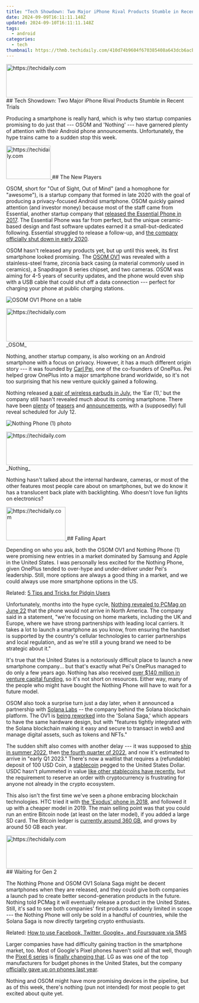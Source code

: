 ```yaml
---
title: "Tech Showdown: Two Major iPhone Rival Products Stumble in Recent Trials"
date: 2024-09-09T16:11:11.148Z
updated: 2024-09-10T16:11:11.148Z
tags:
  - android
categories:
  - tech
thumbnail: https://thmb.techidaily.com/410d74b9604f670385408a643dcb6acbafd048141ccf91d45ea026a8c7847004.jpg
---
```


<!-- affiliate ads begin -->
<a href="https://unicoeye.pxf.io/c/5597632/2134237/18498" target="_top" id="2134237">
  <img src="//a.impactradius-go.com/display-ad/18498-2134237" border="0" alt="https://techidaily.com" width="728" height="90"/>
</a>
<img height="0" width="0" src="https://unicoeye.pxf.io/i/5597632/2134237/18498" style="position:absolute;visibility:hidden;" border="0" />
<!-- affiliate ads end -->
## Tech Showdown: Two Major iPhone Rival Products Stumble in Recent Trials

Producing a smartphone is really hard, which is why two startup companies promising to do just that --- OSOM and 'Nothing' --- have garnered plenty of attention with their Android phone announcements. Unfortunately, the hype trains came to a sudden stop this week.

<!-- affiliate ads begin -->
<a href="https://aligracehair.sjv.io/c/5597632/2135406/19272" target="_top" id="2135406">
  <img src="//a.impactradius-go.com/display-ad/19272-2135406" border="0" alt="https://techidaily.com" width="120" height="90"/>
</a>
<img height="0" width="0" src="https://aligracehair.sjv.io/i/5597632/2135406/19272" style="position:absolute;visibility:hidden;" border="0" />
<!-- affiliate ads end -->
##  The New Players

 OSOM, short for "Out of Sight, Out of Mind" (and a homophone for "awesome"), is a startup company that formed in late 2020 with the goal of producing a privacy-focused Android smartphone. OSOM quickly gained attention (and investor money) because most of the staff came from Essential, another startup company that [released the Essential Phone in 2017](https://www.theverge.com/2017/8/18/16165040/essential-phone-review-android-andy-rubin). The Essential Phone was far from perfect, but the unique ceramic-based design and fast software updates earned it a small-but-dedicated following. Essential struggled to release a follow-up, and [the company officially shut down in early 2020](https://www.reviewgeek.com/35142/andy-rubins-startup-essential-products-is-shutting-down/).

 OSOM hasn't released any products yet, but up until this week, its first smartphone looked promising. The [OSOM OV1](https://www.xda-developers.com/osom-ov1-more-details/) was revealed with a stainless-steel frame, zirconia back casing (a material commonly used in ceramics), a Snapdragon 8 series chipset, and two cameras. OSOM was aiming for 4-5 years of security updates, and the phone would even ship with a USB cable that could shut off a data connection --- perfect for charging your phone at public charging stations.

![OSOM OV1 Phone on a table](https://static1.howtogeekimages.com/wordpress/wp-content/uploads/2022/06/Spec-reveal-2.jpg) 

<!-- affiliate ads begin -->
<a href="https://ephamedtechinc.pxf.io/c/5597632/2136623/26400" target="_top" id="2136623">
  <img src="//a.impactradius-go.com/display-ad/26400-2136623" border="0" alt="https://techidaily.com" width="728" height="90"/>
</a>
<img height="0" width="0" src="https://ephamedtechinc.pxf.io/i/5597632/2136623/26400" style="position:absolute;visibility:hidden;" border="0" />
<!-- affiliate ads end -->
_OSOM_

 Nothing, another startup company, is also working on an Android smartphone with a focus on privacy. However, it has a much different origin story --- it was founded by [Carl Pei](https://en.wikipedia.org/wiki/Carl%5FPei), one of the co-founders of OnePlus. Pei helped grow OnePlus into a major smartphone brand worldwide, so it's not too surprising that his new venture quickly gained a following.

 Nothing released [a pair of wireless earbuds in July](https://www.reviewgeek.com/102934/nothing-ear-1-review-they-now-come-in-black/), the 'Ear (1),' but the company still hasn't revealed much about its coming smartphone. There have been [plenty](https://www.theverge.com/2022/3/9/22966906/nothing-product-roadmap-2022-android-smartphone) of [teasers](https://www.theverge.com/2022/6/15/23168886/nothing-phone-1-design-revealed-carl-pei-transparent) and [announcements](https://www.theverge.com/2022/6/8/23159446/nothing-phone-1-launch-event-july-12th), with a (supposedly) full reveal scheduled for July 12.

![Nothing Phone (1) photo](https://static1.howtogeekimages.com/wordpress/wp-content/uploads/2022/06/FV2H6rUX0AExAXE.jpg) 

<!-- affiliate ads begin -->
<a href="https://ephamedtechinc.pxf.io/c/5597632/2137201/26400" target="_top" id="2137201">
  <img src="//a.impactradius-go.com/display-ad/26400-2137201" border="0" alt="https://techidaily.com" width="728" height="90"/>
</a>
<img height="0" width="0" src="https://ephamedtechinc.pxf.io/i/5597632/2137201/26400" style="position:absolute;visibility:hidden;" border="0" />
<!-- affiliate ads end -->
_Nothing_

 Nothing hasn't talked about the internal hardware, cameras, or most of the other features most people care about on smartphones, but we do know it has a translucent back plate with backlighting. Who doesn't love fun lights on electronics?

<!-- affiliate ads begin -->
<a href="https://aligracehair.sjv.io/c/5597632/2135352/19272" target="_top" id="2135352">
  <img src="//a.impactradius-go.com/display-ad/19272-2135352" border="0" alt="https://techidaily.com" width="160" height="90"/>
</a>
<img height="0" width="0" src="https://aligracehair.sjv.io/i/5597632/2135352/19272" style="position:absolute;visibility:hidden;" border="0" />
<!-- affiliate ads end -->
##  Falling Apart

 Depending on who you ask, both the OSOM OV1 and Nothing Phone (1) were promising new entries in a market dominated by Samsung and Apple in the United States. I was personally less excited for the Nothing Phone, given OnePlus tended to over-hype and under-deliver under Pei's leadership. Still, more options are always a good thing in a market, and we could always use more smartphone options in the US.

Related: [5 Tips and Tricks for Pidgin Users](https://www.reviewgeek.com/102934/nothing-ear-1-review-they-now-come-in-black/) 

 Unfortunately, months into the hype cycle, [Nothing revealed to PCMag on June 22](https://www.pcmag.com/news/nothing-confirms-phone-1-will-not-be-coming-to-us) that the phone would not arrive in North America. The company said in a statement, "we're focusing on home markets, including the UK and Europe, where we have strong partnerships with leading local carriers. It takes a lot to launch a smartphone as you know, from ensuring the handset is supported by the country's cellular technologies to carrier partnerships and local regulation, and as we're still a young brand we need to be strategic about it."

 It's true that the United States is a notoriously difficult place to launch a new smartphone company... but that's exactly what Pei's OnePlus managed to do only a few years ago. Nothing has also received [over $140 million in venture capital funding](https://www.crunchbase.com/organization/nothing-4537/company%5Ffinancials), so it's not short on resources. Either way, many of the people who might have bought the Nothing Phone will have to wait for a future model.

 OSOM also took a surprise turn just a day later, when it announced a partnership with [Solana Labs](https://solana.com/) \-- the company behind the Solana blockchain platform. The OV1 is [being reworked](https://www.osomprivacy.com/news/solana-mobile-debuts-saga-a-flagship-android-phone-for-web3) into the 'Solana Saga,' which appears to have the same hardware design, but with "features tightly integrated with the Solana blockchain making it easy and secure to transact in web3 and manage digital assets, such as tokens and NFTs."

 The sudden shift also comes with another delay --- it was supposed to [ship in summer 2022](https://www.androidpolice.com/osom-ov1-exclusive/#:~:text=released%20sometime%20in%20the%20summer%20of%202022), then [the fourth quarter of 2022](https://www.xda-developers.com/osom-ov1-more-details/#:~:text=now%20OSOM%20is%20targeting%20the%20fourth%20quarter%20of%202022), and now it's estimated to arrive in "early Q1 2023." There's now a waitlist that requires a (refundable) deposit of 100 USD Coin, a [stablecoin](https://iphone-unlock.techidaily.com/in-2024-7-top-ways-to-resolve-apple-id-not-active-issue-for-apple-iphone-15-drfone-by-drfone-ios/) pegged to the United States Dollar. USDC hasn't plummeted in value [like other stablecoins have recently](https://vp-tips.techidaily.com/updated-2024-approved-predicting-film-production-costs-music-video/), but the requirement to reserve an order with cryptocurrency is frustrating for anyone not already in the crypto ecosystem.

 This also isn't the first time we've seen a phone embracing blockchain technologies. HTC tried it with [the 'Exodus' phone in 2018](https://www.theverge.com/circuitbreaker/2018/5/15/17357108/htc-blockchain-powered-phone), and followed it up with a cheaper model in 2019\. The main selling point was that you could run an entire Bitcoin node (at least on the later model), if you added a large SD card. The Bitcoin ledger is [currently around 360 GB](https://watcher.guru/news/just-how-large-is-the-bitcoin-blockchain), and grows by around 50 GB each year.

<!-- affiliate ads begin -->
<a href="https://unicoeye.pxf.io/c/5597632/2134497/18498" target="_top" id="2134497">
  <img src="//a.impactradius-go.com/display-ad/18498-2134497" border="0" alt="https://techidaily.com" width="728" height="90"/>
</a>
<img height="0" width="0" src="https://unicoeye.pxf.io/i/5597632/2134497/18498" style="position:absolute;visibility:hidden;" border="0" />
<!-- affiliate ads end -->
##  Waiting for Gen 2

 The Nothing Phone and OSOM OV1 Solana Saga might be decent smartphones when they are released, and they could give both companies a launch pad to create better second-generation products in the future. Nothing told PCMag it will eventually release a product in the United States. Still, it's sad to see both companies' first products suddenly limited in scope --- the Nothing Phone will only be sold in a handful of countries, while the Solana Saga is now directly targeting crypto enthusiasts.

Related: [How to use Facebook, Twitter, Google+, and Foursquare via SMS](https://www.reviewgeek.com/76535/lg-gives-up-on-smartphones-after-years-of-innovation/) 

 Larger companies have had difficulty gaining traction in the smartphone market, too. Most of Google's Pixel phones haven't sold all that well, though the [Pixel 6 series](https://www.reviewgeek.com/103821/pixel-6-pro-review-imperfectly-perfect/) is [finally changing that](https://arstechnica.com/gadgets/2022/02/google-calls-out-record-pixel-sales-for-q4-2021/). LG as was one of the top manufacturers for budget phones in the United States, but the company [officially gave up on phones last year](https://www.reviewgeek.com/76535/lg-gives-up-on-smartphones-after-years-of-innovation/).

 Nothing and OSOM might have more promising devices in the pipeline, but as of this week, there's nothing (pun not intended) for most people to get excited about quite yet.

<ins class="adsbygoogle"
     style="display:block"
     data-ad-format="autorelaxed"
     data-ad-client="ca-pub-7571918770474297"
     data-ad-slot="1223367746"></ins>



<ins class="adsbygoogle"
     style="display:block"
     data-ad-client="ca-pub-7571918770474297"
     data-ad-slot="8358498916"
     data-ad-format="auto"
     data-full-width-responsive="true"></ins>


